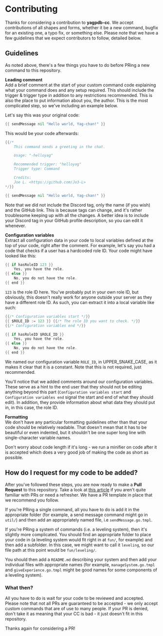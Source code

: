# Contributing

Thanks for considering a contribution to **yagpdb-cc**. We accept contributions of all shapes and forms, whether it be a new command, bugfix for an existing one, a typo fix, or something else. Please note that we have a few guidelines that we expect contributors to follow, detailed below.

## Guidelines

As noted above, there's a few things you have to do before PRing a new command to this repository.

**Leading comment**<br>
Add a brief comment at the start of your custom command code explaining what your command does and any setup required. This should include the trigger & trigger type in addition to any restrictions recommended. This is also the place to put information about you, the author. This is the most complicated step, so we've including an example below.

Let's say this was your original code:

```go
{{ sendMessage nil "Hello world, Yag-chan!" }}
```

This would be your code afterwards:

```go
{{/*
	This command sends a greeting in the chat.

	Usage: "-helloyag"

	Recommended trigger: "helloyag"
	Trigger type: Command

	Credits:
	Joe L. <https://github.com/Jo3-L>
*/}}

{{ sendMessage nil "Hello world, Yag-chan!" }}
```

Note that we did not include the Discord tag, only the name (if you wish) and the GitHub link. This is because tags can change, and it's rather troublesome keeping up with all the changes. A better idea is to include your Discord tag in your GitHub profile description, so you can edit it whenever.

**Configuration variables**<br>
Extract all configuration data in your code to local variables defined at the top of your code, right after the comment. For example, let's say you had a code that checks if a user has a hardcoded role ID. Your code might have looked like this:

```go
{{ if hasRoleID 123 }}
	Yes, you have the role.
{{ else }}
	No, you do not have the role.
{{ end }}
```

`123` is the role ID here. You've probably put in your own role ID, but obviously, this doesn't really work for anyone outside your server as they have a different role ID. As such, you can extract it into a local variable like such:

```go
{{/* Configuration variables start */}}
{{ $ROLE_ID := 123 }} {{/* The role ID you want to check. */}}
{{/* Configuration variables end */}}

{{ if hasRoleID $ROLE_ID }}
	Yes, you have the role.
{{ else }}
	No, you do not have the role.
{{ end }}
```

We named our configuration variable `ROLE_ID`, in UPPER_SNAKE_CASE, as it makes it clear that it is a constant. Note that this is not required, just recommended.

You'll notice that we added comments around our configuration variables. These serve as a hint to the end user that they should not be editing anything beyond this part (`Configuration variables start` and `Configuration variables end` signal the start and end of what they should edit). In addition, they provide information about what data they should put in, in this case, the role ID.

**Formatting**<br>
We don't have any particular formatting guidelines other than that your code should be relatively readable. That doesn't mean that it has to be beautiful or even indented, but it shouldn't be one super long line with single-character variable names.

Don't worry about code length if it's long - we run a minifier on code after it is accepted which does a very good job of making the code as short as possible.

## How do I request for my code to be added?

After you've followed these steps, you are now ready to make a **Pull Request** to this repository. Take a look at [this article](https://docs.github.com/en/free-pro-team@latest/github/collaborating-with-issues-and-pull-requests/creating-a-pull-request) if you aren't quite familiar with PRs or need a refresher. We have a PR template in place that we recommend you follow.

If you're PRing a single command, all you have to do is add it in the appropriate folder (for example, a send message command might go in `util/`) and then add an appropriately named file, i.e `sendMessage.go.tmpl`.

If you're PRing a system of commands (i.e. a leveling system), then it's slightly more complicated. You should find an appropriate folder to place your code in (a leveling system would fit right in at `fun/`, for example) and then add a subfolder. In this case, we might want to call it `leveling`, so our file path at this point would be `fun/leveling/`.

You should then add a `README.md` describing your system and then add your individual files with appropriate names (for example, `manageSystem.go.tmpl` and `giveExperience.go.tmpl` might be good names for some components of a leveling system).

### What then?

All you have to do is wait for your code to be reviewed and accepted. Please note that not all PRs are guaranteed to be accepted - we only accept custom commands that are of use to many people. If your PR is denied, don't take it as meaning that your CC is bad - it just doesn't fit in this repository.

Thanks again for considering a PR!
